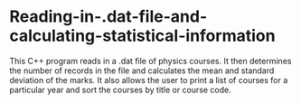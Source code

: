 # Reading-in-.dat-file-and-calculating-statistical-information
This C++ program reads in a .dat file of physics courses. It then determines the number of records in the file and calculates the mean and standard deviation of the marks. It also allows the user to print a list of courses for a particular year and sort the courses by title or course code.
